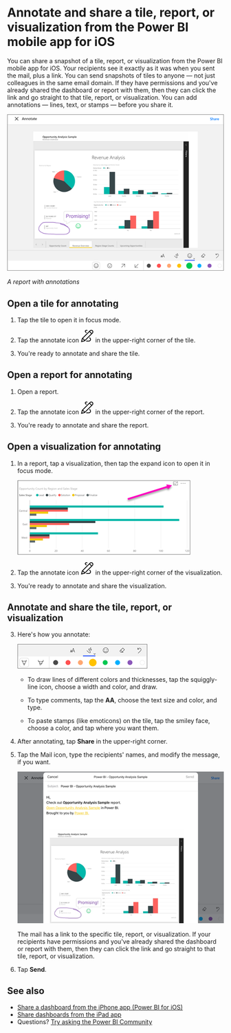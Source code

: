 <properties 
   pageTitle="Annotate and share a tile, report, or visualization from the Power BI mobile app for iOS"
   description="Read about sharing tiles, reports, and visualizations from the Microsoft Power BI app for iOS. You can send snapshots to anyone, not just colleagues."
   services="powerbi" 
   documentationCenter="" 
   authors="maggiesMSFT" 
   manager="mblythe" 
   backup=""
   editor=""
   tags=""
   qualityFocus="no"
   qualityDate=""/>
 
<tags
   ms.service="powerbi"
   ms.devlang="NA"
   ms.topic="article"
   ms.tgt_pltfrm="NA"
   ms.workload="powerbi"
   ms.date="12/16/2016"
   ms.author="maggies"/>

# Annotate and share a tile, report, or visualization from the Power BI mobile app for iOS

You can share a snapshot of a tile, report, or visualization from the Power BI mobile app for iOS. Your recipients see it exactly as it was when you sent the mail, plus a link. You can send snapshots of tiles to anyone — not just colleagues in the same email domain. If they have permissions and you've already shared the dashboard or report with them, then they can click the link and go straight to that tile, report, or visualization. 
You can add annotations — lines, text, or stamps — before you share it.

![](media/powerbi-mobile-annotate-and-share-a-snapshot-from-the-ipad-app/power-bi-ios-annotate-report.png)

*A report with annotations*

## Open a tile for annotating

1.  Tap the tile to open it in focus mode.

2.  Tap the annotate icon ![](media/powerbi-mobile-annotate-and-share-a-snapshot-from-the-ipad-app/power-bi-ios-annotate-icon.png) in the upper-right corner of the tile.

3.  You're ready to annotate and share the tile.

## Open a report for annotating

1. Open a report. 

2.  Tap the annotate icon ![](media/powerbi-mobile-annotate-and-share-a-snapshot-from-the-ipad-app/power-bi-ios-annotate-icon.png) in the upper-right corner of the report.

3.  You're ready to annotate and share the report.

## Open a visualization for annotating

1. In a report, tap a visualization, then tap the expand icon to open it in focus mode. 

    ![](media/powerbi-mobile-annotate-and-share-a-snapshot-from-the-ipad-app/power-bi-ios-visual-focus-mode.png)

2.  Tap the annotate icon ![](media/powerbi-mobile-annotate-and-share-a-snapshot-from-the-ipad-app/power-bi-ios-annotate-icon.png) in the upper-right corner of the visualization.

3.  You're ready to annotate and share the visualization.

## Annotate and share the tile, report, or visualization

3.  Here's how you annotate:  

    ![](media/powerbi-mobile-annotate-and-share-a-snapshot-from-the-ipad-app/power-bi-ios-annotation-menu.png)

    -   To draw lines of different colors and thicknesses, tap the squiggly-line icon, choose a width and color, and draw.  

    -   To type comments, tap the **AA**, choose the text size and color, and type.  

    -   To paste stamps (like emoticons) on the tile, tap the smiley face, choose a color, and tap where you want them.   

4. After annotating, tap **Share** in the upper-right corner.

4.  Tap the Mail icon, type the recipients' names, and modify the message, if you want.  

    ![](media/powerbi-mobile-annotate-and-share-a-snapshot-from-the-ipad-app/power-bi-ios-annotate-send-report.png)

    The mail has a link to the specific tile, report, or visualization. If your recipients have permissions and you've already shared the dashboard or report with them, then they can click the link and go straight to that tile, report, or visualization.

5.  Tap **Send**.

## See also

- [Share a dashboard from the iPhone app \(Power BI for iOS\)](powerbi-mobile-share-a-dashboard-from-the-iphone-app.md)
- [Share dashboards from the iPad app](powerbi-mobile-share-dashboards-from-the-ipad-app.md)
- Questions? [Try asking the Power BI Community](http://community.powerbi.com/)
